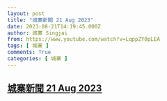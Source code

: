 ```yaml
---
layout: post
title: "城寨新聞 21 Aug 2023"
date: 2023-08-21T14:19:45.000Z
author: 城寨 Singjai
from: https://www.youtube.com/watch?v=LqppZY0pLEA
tags: [ 城寨 ]
comments: True
categories: [ 城寨 ]
---
```

<!--1692627585000-->
[城寨新聞 21 Aug 2023](https://www.youtube.com/watch?v=LqppZY0pLEA)
------

<div>

</div>
